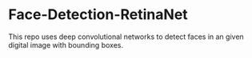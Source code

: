 # Face-Detection-RetinaNet
This repo uses deep convolutional networks to detect faces in an given digital image with bounding boxes.
